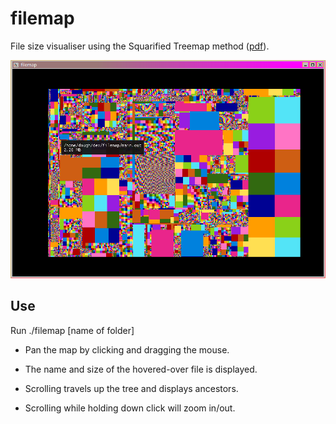 # filemap

File size visualiser using the Squarified Treemap method ([pdf](http://www.win.tue.nl/~vanwijk/stm.pdf)).

![Screenshot of app](capture2.png)


## Use
Run ./filemap [name of folder]

* Pan the map by clicking and dragging the mouse.

* The name and size of the hovered-over file is displayed.

* Scrolling travels up the tree and displays ancestors.

* Scrolling while holding down click will zoom in/out.
